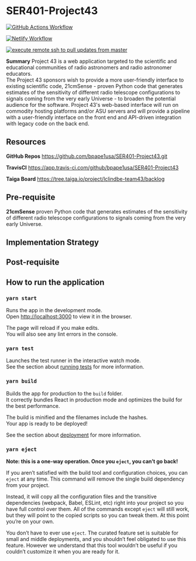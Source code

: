 # SER401-Project43

[![GitHub Actions Workflow](label=Build&Deploy)](https://github.com/bpape1usa/SER401-Project43/actions/workflows/github-actions.yml)

[![Netlify Workflow](label=Netlify)](https://app.netlify.com/sites/21cmsense/deploys)

[![execute remote ssh to pull updates from master](https://github.com/bpape1usa/SER401-Project43/actions/workflows/backend-deploy.yml/badge.svg)](https://github.com/bpape1usa/SER401-Project43/actions/workflows/backend-deploy.yml)

**Summary**
	Project 43 is a web application targeted to the scientific and educational communities of radio astronomers and radio astronomer educators.  
The Project 43 sponsors wish to provide a more user-friendly interface to existing scientific code, 21cmSense - proven Python code that generates 
estimates of the sensitivity of different radio telescope configurations to signals coming from the very early Universe -  to broaden the potential 
audience for the software.  Project 43's web-based interface will run on commodity hosting platforms and/or ASU servers and will provide a pipeline 
with a user-friendly interface on the front end and API-driven integration with legacy code on the back end.

## Resources

**GitHub Repos**
		https://github.com/bpape1usa/SER401-Project43.git
		
**TravisCI**
		https://app.travis-ci.com/github/bpape1usa/SER401-Project43
		
**Taiga Board**
		https://tree.taiga.io/project/lclindbe-team43/backlog
		
## Pre-requisite
**21cmSense**
		proven Python code that generates estimates of the sensitivity of different radio telescope configurations to signals coming from the very early Universe.
		
## Implementation Strategy

## Post-requisite

## How to run the application


### `yarn start`

Runs the app in the development mode.\
Open [http://localhost:3000](http://localhost:3000) to view it in the browser.

The page will reload if you make edits.\
You will also see any lint errors in the console.

### `yarn test`

Launches the test runner in the interactive watch mode.\
See the section about [running tests](https://facebook.github.io/create-react-app/docs/running-tests) for more information.

### `yarn build`

Builds the app for production to the `build` folder.\
It correctly bundles React in production mode and optimizes the build for the best performance.

The build is minified and the filenames include the hashes.\
Your app is ready to be deployed!

See the section about [deployment](https://facebook.github.io/create-react-app/docs/deployment) for more information.

### `yarn eject`

**Note: this is a one-way operation. Once you `eject`, you can’t go back!**

If you aren’t satisfied with the build tool and configuration choices, you can `eject` at any time. This command will remove the single build dependency from your project.

Instead, it will copy all the configuration files and the transitive dependencies (webpack, Babel, ESLint, etc) right into your project so you have full control over them. All of the commands except `eject` will still work, but they will point to the copied scripts so you can tweak them. At this point you’re on your own.

You don’t have to ever use `eject`. The curated feature set is suitable for small and middle deployments, and you shouldn’t feel obligated to use this feature. However we understand that this tool wouldn’t be useful if you couldn’t customize it when you are ready for it.

